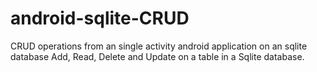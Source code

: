 # android-sqlite-CRUD
CRUD operations from an single activity android application on an sqlite database
Add, Read, Delete and Update on a table in a Sqlite database.
